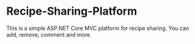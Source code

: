 # Recipe-Sharing-Platform
 This is a simple ASP.NET Core MVC platform for recipe sharing. You can add, remove, comment and more
